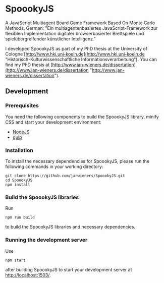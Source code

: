 # SpoookyJS

A JavaScript Multiagent Board Game Framework Based On Monte Carlo Methods.
German: "Ein multiagentenbasiertes JavaScript-Framework zur flexiblen Implementation digitaler browserbasierter Brettspiele und spielübergreifender künstlicher Intelligenz."

I developed SpoookyJS as part of my PhD thesis at the University of Cologne [http://www.hki.uni-koeln.de](http://www.hki.uni-koeln.de "Historisch-Kulturwissenschaftliche Informationsverarbeitung").
You can find my PhD thesis at [http://www.jan-wieners.de/dissertation](http://www.jan-wieners.de/dissertation "http://www.jan-wieners.de/dissertation").

## Development

### Prerequisites

You need the following components to build the SpoookyJS library, minify CSS and start your development environment:

* [NodeJS](https://nodejs.org/download/)
* [gulp](https://github.com/gulpjs/gulp/blob/master/docs/getting-started.md)

### Installation

To install the necessary dependencies for SpoookyJS, please run the following commands in your working directory:

```
git clone https://github.com/janwieners/SpoookyJS.git
cd SpoookyJS
npm install
```

### Build the SpoookyJS libraries

Run 

```
npm run build
```

to build the SpoookyJS libraries and necessary dependencies.

### Running the development server

Use 

```
npm start
```

after building SpoookyJS to start your development server at [http://localhost:1503/](http://localhost:1503/).